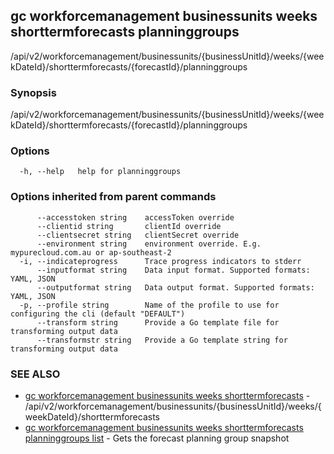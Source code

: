 ## gc workforcemanagement businessunits weeks shorttermforecasts planninggroups

/api/v2/workforcemanagement/businessunits/{businessUnitId}/weeks/{weekDateId}/shorttermforecasts/{forecastId}/planninggroups

### Synopsis

/api/v2/workforcemanagement/businessunits/{businessUnitId}/weeks/{weekDateId}/shorttermforecasts/{forecastId}/planninggroups

### Options

```
  -h, --help   help for planninggroups
```

### Options inherited from parent commands

```
      --accesstoken string    accessToken override
      --clientid string       clientId override
      --clientsecret string   clientSecret override
      --environment string    environment override. E.g. mypurecloud.com.au or ap-southeast-2
  -i, --indicateprogress      Trace progress indicators to stderr
      --inputformat string    Data input format. Supported formats: YAML, JSON
      --outputformat string   Data output format. Supported formats: YAML, JSON
  -p, --profile string        Name of the profile to use for configuring the cli (default "DEFAULT")
      --transform string      Provide a Go template file for transforming output data
      --transformstr string   Provide a Go template string for transforming output data
```

### SEE ALSO

* [gc workforcemanagement businessunits weeks shorttermforecasts](gc_workforcemanagement_businessunits_weeks_shorttermforecasts.html)	 - /api/v2/workforcemanagement/businessunits/{businessUnitId}/weeks/{weekDateId}/shorttermforecasts
* [gc workforcemanagement businessunits weeks shorttermforecasts planninggroups list](gc_workforcemanagement_businessunits_weeks_shorttermforecasts_planninggroups_list.html)	 - Gets the forecast planning group snapshot


